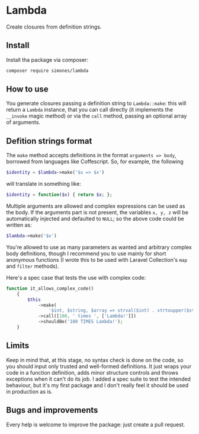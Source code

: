 # Lambda

Create closures from definition strings.


## Install

Install tha package via composer:

```sh
composer require simones/lambda
```


## How to use

You generate closures passing a definition string to `Lambda::make`: this will return a `Lambda` instance, 
that you can call directly (it implements the `__invoke` magic method) or via the `call` method, 
passing an optional array of arguments.


## Defition strings format

The `make` method accepts definitions in the format `arguments => body`, borrowed from languages like Coffescript. 
So, for example, the following

```php
$identity = $lambda->make('$x => $x')
```
will translate in something like:

```php
$identity = function($x) { return $x; };
```

Multiple arguments are allowed and complex expressions can be used as the body.
If the arguments part is not present, the variables `x, y, z` will be automatically injected and defaulted to `NULL`; 
so the above code could be written as:

```php
$lambda->make('$x')
```

You're allowed to use as many parameters as wanted and arbitrary complex body definitions, 
though I recommend you to use mainly for short anonymous functions 
(I wrote this to be used with Laravel Collection's `map` and `filter` methods).

Here's a spec case that tests the use with complex code:

```php
function it_allows_complex_code()
    {
        $this
            ->make(
                '$int, $string, $array => strval($int) . strtoupper($string) . $array[0]')
            ->call([100, ' times ', ['Lambda!']])
            ->shouldBe('100 TIMES Lambda!');
    }
```


## Limits

Keep in mind that, at this stage, no syntax check is done on the code, so you should input only trusted 
and well-formed definitions.
It just wraps your code in a function definition, adds minor structure controls and throws exceptions 
when it can't do its job.
I added a spec suite to test the intended behaviour, but it's my first package and I don't really feel 
it should be used in production as is.


## Bugs and improvements

Every help is welcome to improve the package: just create a pull request.